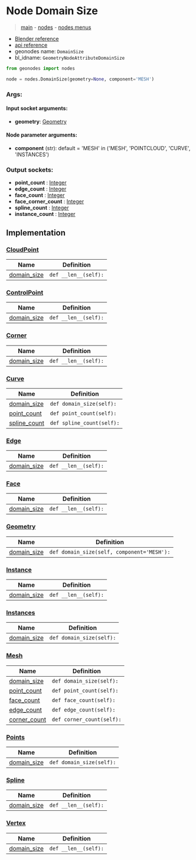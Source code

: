 # Node Domain Size

> [main](../structure.md) - [nodes](nodes.md) - [nodes menus](nodes_menus.md)

- [Blender reference](https://docs.blender.org/manual/en/latest/modeling/geometry_nodes/attribute/domain_size.html)
- [api reference](https://docs.blender.org/api/current/bpy.types.GeometryNodeAttributeDomainSize.html)
- geonodes name: `DomainSize`
- bl_idname: `GeometryNodeAttributeDomainSize`

```python
from geonodes import nodes

node = nodes.DomainSize(geometry=None, component='MESH')
```

### Args:

#### Input socket arguments:

- **geometry**: [Geometry](Geometry.md)

#### Node parameter arguments:

- **component** (str): default = 'MESH' in ('MESH', 'POINTCLOUD', 'CURVE', 'INSTANCES')

### Output sockets:

- **point_count** : [Integer](Integer.md)
- **edge_count** : [Integer](Integer.md)
- **face_count** : [Integer](Integer.md)
- **face_corner_count** : [Integer](Integer.md)
- **spline_count** : [Integer](Integer.md)
- **instance_count** : [Integer](Integer.md)

## Implementation

### [CloudPoint](CloudPoint.md)

| Name | Definition |
|------|------------|
 | [domain_size](CloudPoint.md#domain_size) | `def __len__(self):` |

### [ControlPoint](ControlPoint.md)

| Name | Definition |
|------|------------|
 | [domain_size](ControlPoint.md#domain_size) | `def __len__(self):` |

### [Corner](Corner.md)

| Name | Definition |
|------|------------|
 | [domain_size](Corner.md#domain_size) | `def __len__(self):` |

### [Curve](Curve.md)

| Name | Definition |
|------|------------|
 | [domain_size](Curve.md#domain_size-property) | `def domain_size(self):` |
 | [point_count](Curve.md#point_count-property) | `def point_count(self):` |
 | [spline_count](Curve.md#spline_count-property) | `def spline_count(self):` |

### [Edge](Edge.md)

| Name | Definition |
|------|------------|
 | [domain_size](Edge.md#domain_size) | `def __len__(self):` |

### [Face](Face.md)

| Name | Definition |
|------|------------|
 | [domain_size](Face.md#domain_size) | `def __len__(self):` |

### [Geometry](Geometry.md)

| Name | Definition |
|------|------------|
 | [domain_size](Geometry.md#domain_size-property) | `def domain_size(self, component='MESH'):` |

### [Instance](Instance.md)

| Name | Definition |
|------|------------|
 | [domain_size](Instance.md#domain_size) | `def __len__(self):` |

### [Instances](Instances.md)

| Name | Definition |
|------|------------|
 | [domain_size](Instances.md#domain_size-property) | `def domain_size(self):` |

### [Mesh](Mesh.md)

| Name | Definition |
|------|------------|
 | [domain_size](Mesh.md#domain_size-property) | `def domain_size(self):` |
 | [point_count](Mesh.md#point_count-property) | `def point_count(self):` |
 | [face_count](Mesh.md#face_count-property) | `def face_count(self):` |
 | [edge_count](Mesh.md#edge_count-property) | `def edge_count(self):` |
 | [corner_count](Mesh.md#corner_count-property) | `def corner_count(self):` |

### [Points](Points.md)

| Name | Definition |
|------|------------|
 | [domain_size](Points.md#domain_size-property) | `def domain_size(self):` |

### [Spline](Spline.md)

| Name | Definition |
|------|------------|
 | [domain_size](Spline.md#domain_size) | `def __len__(self):` |

### [Vertex](Vertex.md)

| Name | Definition |
|------|------------|
 | [domain_size](Vertex.md#domain_size) | `def __len__(self):` |

